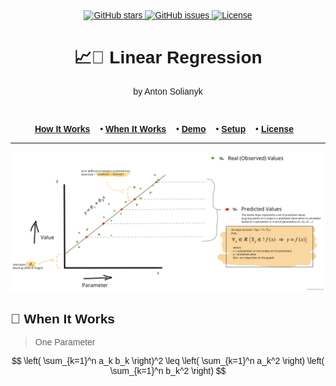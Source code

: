 <body style="font-family: Arial; margin-top: 32px">
<div align="center">
  <a href="https://github.com/antonio-backnotfront/linear-regression/stargazers">
    <img src="https://img.shields.io/github/stars/antonio-backnotfront/linear-regression?style=for-the-badge" alt="GitHub stars">
  </a>
  <a href="https://github.com/antonio-backnotfront/linear-regression/issues">
    <img src="https://img.shields.io/github/issues/antonio-backnotfront/linear-regression.svg?style=for-the-badge" alt="GitHub issues">
  </a>
  <a href="https://github.com/antonio-backnotfront/linear-regression/blob/main/LICENSE.txt">
    <img src="https://img.shields.io/github/license/antonio-backnotfront/linear-regression.svg?style=for-the-badge" alt="License">
  </a>
</div>

<div>
<h1 align="center"><strong>📈🤖 Linear Regression</strong></h1>
<p align="center">by Anton Solianyk</p>

</div>


<br/>
<p align="center">
  <a href="#how-it-works" style="padding-right: 12px;"><strong>How It Works</strong></a> •
  <a href="#when-it-works" style="padding-right: 12px;"><strong>When It Works</strong></a> •
  <a href="#demo" style="padding-right: 12px;"><strong>Demo</strong></a> •
  <a href="#setup" style="padding-right: 12px;"><strong>Setup</strong></a> •
  <a href="#license" style="padding-right: 12px;"><strong>License</strong></a>
</p>

---

![img](.github/images/linear-regression-pic.png)

## 🧠 When It Works

> One Parameter

$$
\left( \sum_{k=1}^n a_k b_k \right)^2 \leq \left( \sum_{k=1}^n a_k^2 \right) \left( \sum_{k=1}^n b_k^2 \right)
$$
</body>